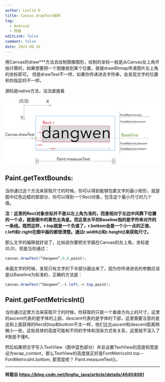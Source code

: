 ```yaml
---
author: Leslie-D
title: Canvas.drawText解析
tag:
  - Android
  - 转载
editLink: false
comment: false
date: 2022-06-16
---
```


用Canvas的draw***方法去绘制图像图形，绘制的坐标一般是从Canvas左上角开始计算的，如果想要把一个图像放到某个位置，直接drawBitmap传递图片左上角的坐标即可。
但是drawText不一样，如果你传递进去字符串，会发现文字的位置和你指定的不一样。

源码是native方法，没法直接看

<!-- <img src="./drawtext.jpeg">’ -->
 ![](./drawtext.jpeg)

## Paint.getTextBounds:
当你通过这个方法来获取尺寸的时候，你可以得到能够包裹文字的最小矩形，就是图中红色边框的那部分，你可以得到一个Rect对象，包含这个最小尺寸的几个值。

**注：这里的Rect对象坐标并不是以左上角为准的，而是相对于左边中间靠下位置的一个点，就是图中的黄色五角星。而这里水平的Baseline指的是字符串对齐的一条线。既然这样，r.top就是一个负值了，r.bottom会是一个小一点的正值，r.left和r.right在图中画的都很清楚。通过r.width()和r.height()来获取尺寸。**

那么文字的偏移就好说了，比如说你要把文字画在Canvas的左上角，坐标是(0,0)，但是当你通过：
```java
canvas.drawText(“dangwen”,0,0,paint);
```
来画文字的时候，发现只有文字的下半部分画出来了，因为你传递进去的参数应该是以Baseline为标准的，正确的方法是：
```java
canvas.drawText(“dangwen”,-r.left,-r.top,paint);
```

## Paint.getFontMetricsInt()
当你通过这里方法来获取尺寸的时候，你获取的只是一个垂直方向上的尺寸，这里的ascent代表的是字体的上部，descent代表的是字体的下部，这里需要注意的是这和上面获得的Rect的top和bottom不太一样，他们比比ascent和descent距离稍微小一些，这些具体的高度可能和不同的字体和渲染方式有关系，这里就不深入了 #我是不懂#。

然后如果把文字写入TextView（图中蓝色部分）并且设置TextView的高度和宽度设为wrap_content，那么TextView的高度就正好是FontMetricsInt.top – FontMetricsInt.bottom, 那宽度呢？ Paint.measureText()。

----------------

**转载自 https://blog.csdn.net/linghu_java/article/details/46404081**
